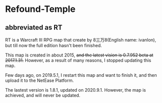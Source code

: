 # Refound-Temple
## abbreviated as RT

RT is a Warcraft III RPG map that create by 8三万8(English name: ivanlon), 
but till now the full edition hasn't been finished.

This  map is created in about 2015, ~~and the latest vision is 0.7.952 beta at 2017.1.31.~~
However, as a result of many reasons, I stopped updating this map.

Few days ago, on 2019.5.1, I restart this map and want to finish it, and then upload it to the NetEase Platform.

The lastest version is 1.8.1, updated on 2020.9.1. However, the map is achieved, and will never be updated.
